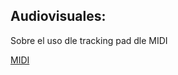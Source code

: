 



## Audiovisuales:


Sobre el uso dle tracking pad dle MIDI

[MIDI](https://www.youtube.com/c/smalin/videos)